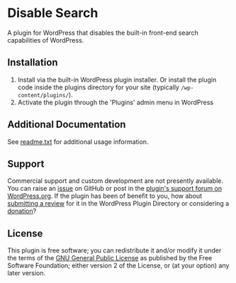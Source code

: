 # Disable Search

A plugin for WordPress that disables the built-in front-end search capabilities of WordPress.


## Installation

1. Install via the built-in WordPress plugin installer. Or install the plugin code inside the plugins directory for your site (typically `/wp-content/plugins/`).
2. Activate the plugin through the 'Plugins' admin menu in WordPress


## Additional Documentation

See [readme.txt](https://github.com/coffee2code/disable-search/blob/master/readme.txt) for additional usage information.


## Support

Commercial support and custom development are not presently available. You can raise an [issue](https://github.com/coffee2code/disable-search/issues) on GitHub or post in the [plugin's support forum on WordPress.org](https://wordpress.org/support/plugin/disable-search/). If the plugin has been of benefit to you, how about [submitting a review](https://wordpress.org/support/plugin/disable-search/reviews/) for it in the WordPress Plugin Directory or considering a [donation](https://www.paypal.com/cgi-bin/webscr?cmd=_s-xclick&hosted_button_id=6ARCFJ9TX3522)?


## License

This plugin is free software; you can redistribute it and/or modify it under the terms of the [GNU General Public License](http://www.gnu.org/licenses/gpl-2.0.html) as published by the Free Software Foundation; either version 2 of the License, or (at your option) any later version.